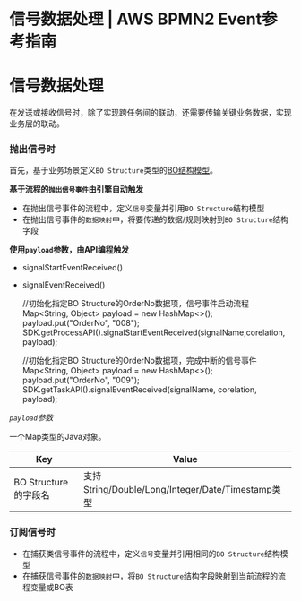 # 信号数据处理 | AWS BPMN2 Event参考指南

# 信号数据处理

在发送或接收信号时，除了实现跨任务间的联动，还需要传输关键业务数据，实现业务层的联动。

### 抛出信号时

首先，基于业务场景定义`BO Structure`类型的[BO结构模型](<bo_structure.html>)。

**基于流程的`抛出信号事件`由引擎自动触发**

  * 在抛出信号事件的流程中，定义`信号`变量并引用`BO Structure`结构模型
  * 在抛出信号事件的`数据映射`中，将要传递的数据/规则映射到`BO Structure`结构字段

**使用`payload`参数，由API编程触发**

  * signalStartEventReceived()
  * signalEventReceived()

    
    
    //初始化指定BO Structure的OrderNo数据项，信号事件启动流程
    Map<String, Object> payload = new HashMap<>();
    payload.put("OrderNo", "008");
    SDK.getProcessAPI().signalStartEventReceived(signalName,corelation, payload);
    
    //初始化指定BO Structure的OrderNo数据项，完成中断的信号事件
    Map<String, Object> payload = new HashMap<>();
    payload.put("OrderNo", "009");
    SDK.getTaskAPI().signalEventReceived(signalName, corelation, payload);
    

_`payload`参数_

一个Map类型的Java对象。

Key | Value  
---|---  
BO Structure的字段名 | 支持String/Double/Long/Integer/Date/Timestamp类型  
  
### 订阅信号时

  * 在捕获类信号事件的流程中，定义`信号`变量并引用相同的`BO Structure`结构模型
  * 在捕获信号事件的`数据映射`中，将`BO Structure`结构字段映射到当前流程的流程变量或BO表